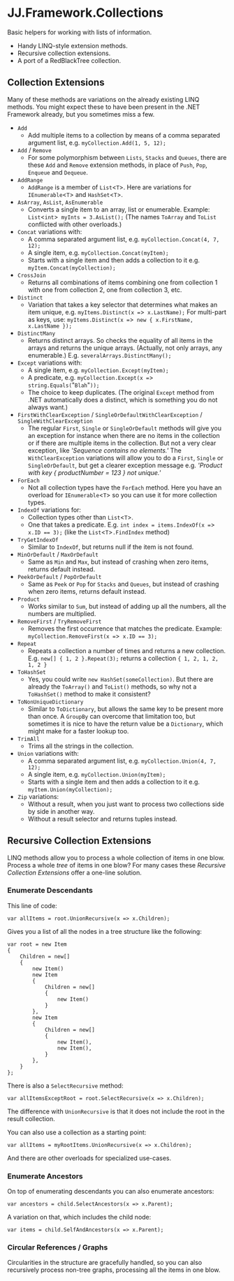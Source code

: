 ﻿# JJ.Framework.Collections

Basic helpers for working with lists of information.

* Handy LINQ-style extension methods.
* Recursive collection extensions.
* A port of a RedBlackTree collection.

## Collection Extensions

Many of these methods are variations on the already existing LINQ methods. You might expect these to have been present in the .NET Framework already, but you sometimes miss a few.

* `Add`
	* Add multiple items to a collection by means of a comma separated argument list, e.g.
	`myCollection.Add(1, 5, 12);`
* `Add` / `Remove`
	* For some polymorphism between `Lists`, `Stacks` and `Queues`, there are these `Add` and `Remove` extension methods, in place of `Push`, `Pop`, `Enqueue` and `Dequeue`.
* `AddRange`
	* `AddRange` is a member of `List`<`T`>. Here are variations for `IEnumerable`<`T`> and `HashSet`<`T`>.
* `AsArray`, `AsList`, `AsEnumerable`
	* Converts a single item to an array, list or enumerable. Example: `List`<`int`>` myInts = 3.AsList();` (The names `ToArray` and `ToList` conflicted with other overloads.)
* `Concat` variations with:
	* A comma separated argument list, e.g. `myCollection.Concat(4, 7, 12);`
	* A single item, e.g. `myCollection.Concat(myItem);`
	* Starts with a single item and then adds a collection to it e.g. `myItem.Concat(myCollection);`
* `CrossJoin`
	* Returns all combinations of items combining one from collection 1 with one from collection 2, one from collection 3, etc.
* `Distinct`
	* Variation that takes a key selector that determines what makes an item unique, e.g.
	`myItems.Distinct(x =`>` x.LastName);` For multi-part as keys, use:
    `myItems.Distinct(x =`>` new { x.FirstName, x.LastName });`
* `DistinctMany`
	* Returns distinct arrays. So checks the equality of all items in the arrays and returns the unique arrays. (Actually, not only arrays, any enumerable.) E.g. `severalArrays.DistinctMany();`
* `Except` variations with:
	* A single item, e.g. `myCollection.Except(myItem);`
	* A predicate, e.g. `myCollection.Except(x =`>` string.Equals(`"`Blah`"`));`
    * The choice to keep duplicates. (The original `Except` method from .NET automatically does a distinct, which is something you do not always want.)
* `FirstWithClearException` / `SingleOrDefaultWithClearException` / `SingleWithClearException`
	* The regular `First`, `Single` or `SingleOrDefault` methods will give you an exception for instance when there are no items in the collection or if there are multiple items in the collection. But not a very clear exception, like *'Sequence contains no elements.'* The `WithClearException` variations will allow you to do a `First`, `Single` or `SingleOrDefault`, but get a clearer exception message e.g. *'Product with key { productNumber = 123 } not unique.'*
* `ForEach`
	* Not all collection types have the `ForEach` method. Here you have an overload for `IEnumerable`<`T`> so you can use it for more collection types.
* `IndexOf` variations for:
	* Collection types other than `List`<`T`>.
	* One that takes a predicate. E.g. `int index = items.IndexOf(x =`>` x.ID == 3);` (like the `List`<`T`>`.FindIndex` method)
* `TryGetIndexOf`
	* Similar to `IndexOf`, but returns null if the item is not found.
* `MinOrDefault` / `MaxOrDefault`
	* Same as `Min` and `Max`, but instead of crashing when zero items, returns default instead.
* `PeekOrDefault` / `PopOrDefault`
	* Same as `Peek` or `Pop` for `Stacks` and `Queues`, but instead of crashing when zero items, returns default instead.
* `Product`
	* Works similar to `Sum`, but instead of adding up all the numbers, all the numbers are multiplied.
* `RemoveFirst` / `TryRemoveFirst`
	* Removes the first occurrence that matches the predicate. Example:
	`myCollection.RemoveFirst(x =`>` x.ID == 3);`
* `Repeat`
	* Repeats a collection a number of times and returns a new collection. E.g. `new[] { 1, 2 }.Repeat(3);` returns a collection `{ 1, 2, 1, 2, 1, 2 }`
* `ToHashSet`
	* Yes, you could write `new HashSet(someCollection)`. But there are already the `ToArray()` and `ToList()` methods, so why not a `ToHashSet()` method to make it consistent?
* `ToNonUniqueDictionary`
	* Similar to `ToDictionary`, but allows the same key to be present more than once. A `GroupBy` can overcome that limitation too, but sometimes it is nice to have the return value be a `Dictionary`, which might make for a faster lookup too.
* `TrimAll`
	* Trims all the strings in the collection.
* `Union` variations with:
	* A comma separated argument list, e.g. `myCollection.Union(4, 7, 12);`
	* A single item, e.g. `myCollection.Union(myItem);`
	* Starts with a single item and then adds a collection to it e.g. `myItem.Union(myCollection);`
* `Zip` variations:
	* Without a result, when you just want to process two collections side by side in another way.
	* Without a result selector and returns tuples instead.


## Recursive Collection Extensions

LINQ methods allow you to process a whole collection of items in one blow. Process a whole *tree* of items in one blow? For many cases these *Recursive Collection Extensions* offer a one-line solution.

### Enumerate Descendants

This line of code:

	var allItems = root.UnionRecursive(x => x.Children);

Gives you a list of all the nodes in a tree structure like the following:

	var root = new Item
	{
		Children = new[]
		{
			new Item()
			new Item
			{
				Children = new[]
				{
					new Item()
				}
			},
			new Item
			{
				Children = new[]
				{
					new Item(),
					new Item(),
				}
			},
		}
	};

There is also a `SelectRecursive` method:

	var allItemsExceptRoot = root.SelectRecursive(x => x.Children);

The difference with `UnionRecursive` is that it does not include the root in the result collection.

You can also use a collection as a starting point:

	var allItems = myRootItems.UnionRecursive(x => x.Children);

And there are other overloads for specialized use-cases.

### Enumerate Ancestors

On top of enumerating descendants you can also enumerate ancestors:

	var ancestors = child.SelectAncestors(x => x.Parent);

A variation on that, which includes the child node:

	var items = child.SelfAndAncestors(x => x.Parent);

### Circular References / Graphs

Circularities in the structure are gracefully handled, so you can also recursively process non-tree graphs, processing all the items in one blow.